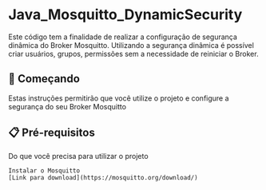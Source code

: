 # Java_Mosquitto_DynamicSecurity
Este código tem a finalidade de realizar a configuração de segurança dinâmica do Broker Mosquitto. Utilizando a segurança dinâmica é possível criar usuários, grupos, permissões sem a necessidade de reiniciar o Broker.

## 🚀 Começando    
Estas instruções permitirão que você utilize o projeto e configure a segurança do seu Broker Mosquitto

## 📋 Pré-requisitos
Do que você precisa para utilizar o projeto
```
Instalar o Mosquitto
[Link para download](https://mosquitto.org/download/) 
```


